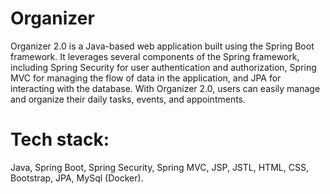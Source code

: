# Organizer
Organizer 2.0 is a Java-based web application built using the Spring Boot framework. It leverages several components of the Spring framework, including Spring Security for user authentication and authorization, Spring MVC for managing the flow of data in the application, and JPA for interacting with the database. With Organizer 2.0, users can easily manage and organize their daily tasks, events, and appointments. 
# Tech stack:
Java, Spring Boot, Spring Security, Spring MVC, JSP, JSTL, HTML, CSS, Bootstrap, JPA, MySql (Docker). 
 
